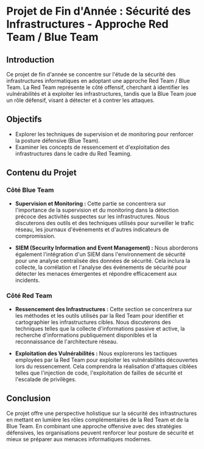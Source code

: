 # Projet de Fin d'Année : Sécurité des Infrastructures - Approche Red Team / Blue Team

## Introduction
Ce projet de fin d'année se concentre sur l'étude de la sécurité des infrastructures informatiques en adoptant une approche Red Team / Blue Team. La Red Team représente le côté offensif, cherchant à identifier les vulnérabilités et à exploiter les infrastructures, tandis que la Blue Team joue un rôle défensif, visant à détecter et à contrer les attaques.

## Objectifs
- Explorer les techniques de supervision et de monitoring pour renforcer la posture défensive (Blue Team).
- Examiner les concepts de ressencement et d'exploitation des infrastructures dans le cadre du Red Teaming.

## Contenu du Projet

### Côté Blue Team
- **Supervision et Monitoring :** Cette partie se concentrera sur l'importance de la supervision et du monitoring dans la détection précoce des activités suspectes sur les infrastructures. Nous discuterons des outils et des techniques utilisés pour surveiller le trafic réseau, les journaux d'événements et d'autres indicateurs de compromission.

- **SIEM (Security Information and Event Management) :** Nous aborderons également l'intégration d'un SIEM dans l'environnement de sécurité pour une analyse centralisée des données de sécurité. Cela inclura la collecte, la corrélation et l'analyse des événements de sécurité pour détecter les menaces émergentes et répondre efficacement aux incidents.

### Côté Red Team
- **Ressencement des Infrastructures :** Cette section se concentrera sur les méthodes et les outils utilisés par la Red Team pour identifier et cartographier les infrastructures cibles. Nous discuterons des techniques telles que la collecte d'informations passive et active, la recherche d'informations publiquement disponibles et la reconnaissance de l'architecture réseau.

- **Exploitation des Vulnérabilités :** Nous explorerons les tactiques employées par la Red Team pour exploiter les vulnérabilités découvertes lors du ressencement. Cela comprendra la réalisation d'attaques ciblées telles que l'injection de code, l'exploitation de failles de sécurité et l'escalade de privilèges.

## Conclusion
Ce projet offre une perspective holistique sur la sécurité des infrastructures en mettant en lumière les rôles complémentaires de la Red Team et de la Blue Team. En combinant une approche offensive avec des stratégies défensives, les organisations peuvent renforcer leur posture de sécurité et mieux se préparer aux menaces informatiques modernes.
